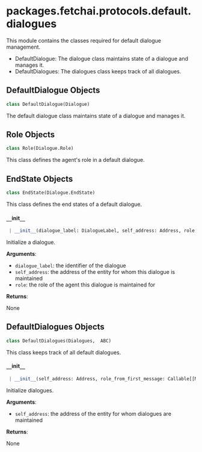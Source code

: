 <a name="packages.fetchai.protocols.default.dialogues"></a>
# packages.fetchai.protocols.default.dialogues

This module contains the classes required for default dialogue management.

- DefaultDialogue: The dialogue class maintains state of a dialogue and manages it.
- DefaultDialogues: The dialogues class keeps track of all dialogues.

<a name="packages.fetchai.protocols.default.dialogues.DefaultDialogue"></a>
## DefaultDialogue Objects

```python
class DefaultDialogue(Dialogue)
```

The default dialogue class maintains state of a dialogue and manages it.

<a name="packages.fetchai.protocols.default.dialogues.DefaultDialogue.Role"></a>
## Role Objects

```python
class Role(Dialogue.Role)
```

This class defines the agent's role in a default dialogue.

<a name="packages.fetchai.protocols.default.dialogues.DefaultDialogue.EndState"></a>
## EndState Objects

```python
class EndState(Dialogue.EndState)
```

This class defines the end states of a default dialogue.

<a name="packages.fetchai.protocols.default.dialogues.DefaultDialogue.__init__"></a>
#### `__`init`__`

```python
 | __init__(dialogue_label: DialogueLabel, self_address: Address, role: Dialogue.Role, message_class: Type[DefaultMessage] = DefaultMessage) -> None
```

Initialize a dialogue.

**Arguments**:

- `dialogue_label`: the identifier of the dialogue
- `self_address`: the address of the entity for whom this dialogue is maintained
- `role`: the role of the agent this dialogue is maintained for

**Returns**:

None

<a name="packages.fetchai.protocols.default.dialogues.DefaultDialogues"></a>
## DefaultDialogues Objects

```python
class DefaultDialogues(Dialogues,  ABC)
```

This class keeps track of all default dialogues.

<a name="packages.fetchai.protocols.default.dialogues.DefaultDialogues.__init__"></a>
#### `__`init`__`

```python
 | __init__(self_address: Address, role_from_first_message: Callable[[Message, Address], Dialogue.Role], dialogue_class: Type[DefaultDialogue] = DefaultDialogue) -> None
```

Initialize dialogues.

**Arguments**:

- `self_address`: the address of the entity for whom dialogues are maintained

**Returns**:

None

